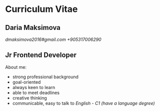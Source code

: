 # Curriculum Vitae
## Daria Maksimova
*dmaksimova2016#gmail.com*
*+905317006290*
## Jr Frontend Developer
About me:
* strong professional background
* goal-oriented
* always keen to learn
* able to meet deadlines
* creative thinking
* communicable, easy to talk to
*English - C1 (have a language degree)*

